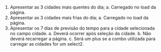 1.	Apresentar as 3 cidades mais quentes do dia;
a.	Carregado no load da página.
2.	Apresentar as 3 cidades mais frias do dia;
a.	Carregado no load da página.
3.	Apresentar os 7 dias de previsão do tempo para a cidade selecionada no campo cidade.
a.	Deverá ocorrer após seleção da cidade.
b.	Não deverá recarregar a página.
c.	Será um plus se a combo utilizada para carregar as cidades for um select2.
